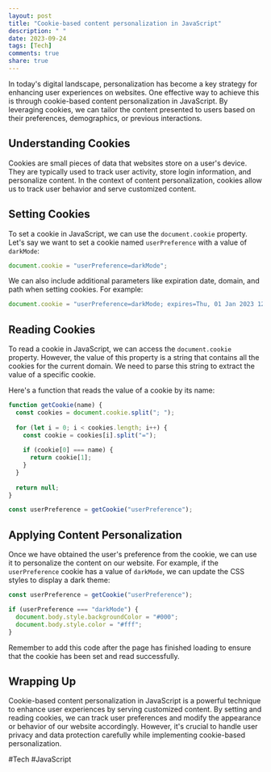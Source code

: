 ```yaml
---
layout: post
title: "Cookie-based content personalization in JavaScript"
description: " "
date: 2023-09-24
tags: [Tech]
comments: true
share: true
---
```


In today's digital landscape, personalization has become a key strategy for enhancing user experiences on websites. One effective way to achieve this is through cookie-based content personalization in JavaScript. By leveraging cookies, we can tailor the content presented to users based on their preferences, demographics, or previous interactions.

## Understanding Cookies

Cookies are small pieces of data that websites store on a user's device. They are typically used to track user activity, store login information, and personalize content. In the context of content personalization, cookies allow us to track user behavior and serve customized content.

## Setting Cookies

To set a cookie in JavaScript, we can use the `document.cookie` property. Let's say we want to set a cookie named `userPreference` with a value of `darkMode`:

```javascript
document.cookie = "userPreference=darkMode";
```

We can also include additional parameters like expiration date, domain, and path when setting cookies. For example:

```javascript
document.cookie = "userPreference=darkMode; expires=Thu, 01 Jan 2023 12:00:00 UTC; path=/";
```

## Reading Cookies

To read a cookie in JavaScript, we can access the `document.cookie` property. However, the value of this property is a string that contains all the cookies for the current domain. We need to parse this string to extract the value of a specific cookie.

Here's a function that reads the value of a cookie by its name:

```javascript
function getCookie(name) {
  const cookies = document.cookie.split("; ");
  
  for (let i = 0; i < cookies.length; i++) {
    const cookie = cookies[i].split("=");
    
    if (cookie[0] === name) {
      return cookie[1];
    }
  }
  
  return null;
}

const userPreference = getCookie("userPreference");
```

## Applying Content Personalization

Once we have obtained the user's preference from the cookie, we can use it to personalize the content on our website. For example, if the `userPreference` cookie has a value of `darkMode`, we can update the CSS styles to display a dark theme:

```javascript
const userPreference = getCookie("userPreference");

if (userPreference === "darkMode") {
  document.body.style.backgroundColor = "#000";
  document.body.style.color = "#fff";
}
```

Remember to add this code after the page has finished loading to ensure that the cookie has been set and read successfully.

## Wrapping Up

Cookie-based content personalization in JavaScript is a powerful technique to enhance user experiences by serving customized content. By setting and reading cookies, we can track user preferences and modify the appearance or behavior of our website accordingly. However, it's crucial to handle user privacy and data protection carefully while implementing cookie-based personalization.

#Tech #JavaScript